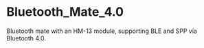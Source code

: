 # Bluetooth_Mate_4.0
Bluetooth mate with an HM-13 module, supporting BLE and SPP via Bluetooth 4.0.
